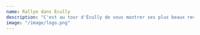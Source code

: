 ```yaml
---
name: Rallye dans Écully
description: "C'est au tour d'Écully de vous montrer ses plus beaux recoins avec plein d'autres assos a découvrir."
image: "/image/logo.png"
---
```

 
